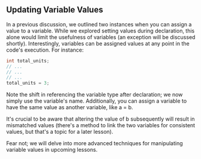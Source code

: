 ## Updating Variable Values

In a previous discussion, we outlined two instances when you can assign a value to a variable. While we explored setting values during declaration, this alone would limit the usefulness of variables (an exception will be discussed shortly). Interestingly, variables can be assigned values at any point in the code's execution. For instance:

```c
int total_units;
// ...
// ...
// ...
total_units = 3;
```

Note the shift in referencing the variable type after declaration; we now simply use the variable's name. Additionally, you can assign a variable to have the same value as another variable, like a = b.

It's crucial to be aware that altering the value of b subsequently will result in mismatched values (there's a method to link the two variables for consistent values, but that's a topic for a later lesson).

Fear not; we will delve into more advanced techniques for manipulating variable values in upcoming lessons.